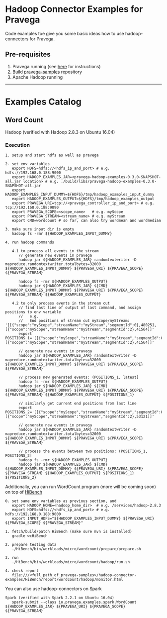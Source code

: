 <!--
Copyright (c) 2018 Dell Inc., or its subsidiaries. All Rights Reserved.

Licensed under the Apache License, Version 2.0 (the "License");
you may not use this file except in compliance with the License.
You may obtain a copy of the License at

    http://www.apache.org/licenses/LICENSE-2.0
-->
# Hadoop Connector Examples for Pravega
Code examples toe give you some basic ideas how to use hadoop-connectors for Pravega.

## Pre-requisites
1. Pravega running (see [here](http://pravega.io/docs/latest/getting-started/) for instructions)
2. Build [pravega-samples](https://github.com/pravega/pravega-samples) repository
3. Apache Hadoop running

---

# Examples Catalog

## Word Count

Hadoop (verified with Hadoop 2.8.3 on Ubuntu 16.04)

### Execution

```
1. setup and start hdfs as well as pravega

2. set env variables
   export HDFS=hdfs://<hdfs_ip_and_port> # e.g. hdfs://192.168.0.188:9000
   export HADOOP_EXAMPLES_JAR=<pravega-hadoop-examples-0.3.0-SNAPSHOT-all.jar location> # e.g. ./build/libs/pravega-hadoop-examples-0.3.0-SNAPSHOT-all.jar
   export HADOOP_EXAMPLES_INPUT_DUMMY=${HDFS}/tmp/hadoop_examples_input_dummy
   export HADOOP_EXAMPLES_OUTPUT=${HDFS}/tmp/hadoop_examples_output
   export PRAVEGA_URI=tcp://<pravega_controller_ip_and_port> # e.g. tcp://192.168.0.188:9090
   export PRAVEGA_SCOPE=<scope_name>   # e.g. myScope
   export PRAVEGA_STREAM=<stream_name> # e.g. myStream
   export CMD=wordcount # so far, can also try wordmean and wordmedian

3. make sure input dir is empty
   hadoop fs -rmr ${HADOOP_EXAMPLES_INPUT_DUMMY}

4. run hadoop commands

   4.1 to process all events in the stream
      // generate new events in pravega
      hadoop jar ${HADOOP_EXAMPLES_JAR} randomtextwriter -D mapreduce.randomtextwriter.totalbytes=32000 ${HADOOP_EXAMPLES_INPUT_DUMMY} ${PRAVEGA_URI} ${PRAVEGA_SCOPE} ${PRAVEGA_STREAM}

      hadoop fs -rmr ${HADOOP_EXAMPLES_OUTPUT}
      hadoop jar ${HADOOP_EXAMPLES_JAR} ${CMD} ${HADOOP_EXAMPLES_INPUT_DUMMY} ${PRAVEGA_URI} ${PRAVEGA_SCOPE} ${PRAVEGA_STREAM} ${HADOOP_EXAMPLES_OUTPUT}

   4.2 to only process events in the stream cut
      // find last line of output of last command, and assign positions to env variable
      //   e.g.
      //   End positions of stream cut myScope/myStream: '[[{"scope":"myScope","streamName":"myStream","segmentId":0},48025],[{"scope":"myScope","streamName":"myStream","segmentId":2},41564]]'
      export POSITIONS_1='[[{"scope":"myScope","streamName":"myStream","segmentId":0},48025],[{"scope":"myScope","streamName":"myStream","segmentId":2},41564]]'

      // generate new events in pravega
      hadoop jar ${HADOOP_EXAMPLES_JAR} randomtextwriter -D mapreduce.randomtextwriter.totalbytes=32000 ${HADOOP_EXAMPLES_INPUT_DUMMY} ${PRAVEGA_URI} ${PRAVEGA_SCOPE} ${PRAVEGA_STREAM}

      // process new generated events: (POSITIONS_1, latest]
      hadoop fs -rmr ${HADOOP_EXAMPLES_OUTPUT}
      hadoop jar ${HADOOP_EXAMPLES_JAR} ${CMD} ${HADOOP_EXAMPLES_INPUT_DUMMY} ${PRAVEGA_URI} ${PRAVEGA_SCOPE} ${PRAVEGA_STREAM} ${HADOOP_EXAMPLES_OUTPUT} ${POSITIONS_1}

      // similarly get current end positions from last line
      export POSITIONS_2='[[{"scope":"myScope","streamName":"myStream","segmentId":0},63774],[{"scope":"myScope","streamName":"myStream","segmentId":2},53121]]'

      // generate new events in pravega
      hadoop jar ${HADOOP_EXAMPLES_JAR} randomtextwriter -D mapreduce.randomtextwriter.totalbytes=32000 ${HADOOP_EXAMPLES_INPUT_DUMMY} ${PRAVEGA_URI} ${PRAVEGA_SCOPE} ${PRAVEGA_STREAM}

      // process the events between two positions: (POSITIONS_1, POSITIONS_2]
      hadoop fs -rmr ${HADOOP_EXAMPLES_OUTPUT}
      hadoop jar ${HADOOP_EXAMPLES_JAR} ${CMD} ${HADOOP_EXAMPLES_INPUT_DUMMY} ${PRAVEGA_URI} ${PRAVEGA_SCOPE} ${PRAVEGA_STREAM} ${HADOOP_EXAMPLES_OUTPUT} ${POSITIONS_1} ${POSITIONS_2}
```


Additionally, you can run WordCount program (more will be coming soon) on top of [HiBench](https://github.com/intel-hadoop/HiBench)
```
0. set same env variables as previous section, and
   export HADOOP_HOME=<hadoop_home_dir>  # e.g. /services/hadoop-2.8.3
   export HDFS=hdfs://<hdfs_ip_and_port> # e.g. hdfs://192.168.0.188:9000
   export INPUT_HDFS="${HADOOP_EXAMPLES_INPUT_DUMMY} ${PRAVEGA_URI} ${PRAVEGA_SCOPE} ${PRAVEGA_STREAM}"

1. fetch/build/patch HiBench (make sure mvn is installed)
   gradle wcHiBench

2. prepare testing data
   ./HiBench/bin/workloads/micro/wordcount/prepare/prepare.sh

3. run
   ./HiBench/bin/workloads/micro/wordcount/hadoop/run.sh

4. check report
   file:///<full_path_of_pravega-samples>/hadoop-connector-examples/HiBench/report/wordcount/hadoop/monitor.html
```


You can also use hadoop-connectors on Spark
```
Spark (verified with Spark 2.2.1 on Ubuntu 16.04)
   spark-submit --class io.pravega.examples.spark.WordCount ${HADOOP_EXAMPLES_JAR} ${PRAVEGA_URI} ${PRAVEGA_SCOPE} ${PRAVEGA_STREAM}
```
